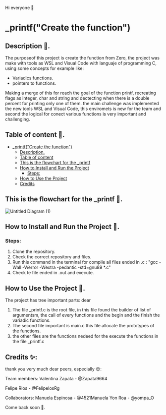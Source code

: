 Hi everyone 👋


# _printf("Create the function")


## Description 📜.
The purposeof this project is create the function from Zero, the project was make with tools as WSL and Visual Code with languaje of programming C, using some concepts for example like:

- Variadics functions.
- pointers to functions.

Making a merge of this for reach the goal of the function printf, recreating flags as integer, char and string and dectecting when there is a double percent for printing only one of them. the main challenge was implemented the new tools WSL and Visual Code, this enviromets is new for the team and second the logical for conect various functions is very important and challenging.

## Table of content 📑.

- [_printf("Create the function")](#_printfcreate-the-function)
    - [Description.](#description)
    - [Table of content](#table-of-content)
    - [This is the flowchart for the _printf](#this-is-the-flowchart-for-the-_printf)
    - [How to Install and Run the Project](#how-to-install-and-run-the-project)
        - [Steps:](#steps)
    - [How to Use the Project](#how-to-use-the-project)
    - [Credits](#credits)


## This is the flowchart for the _printf 🗿.
![Untitled Diagram (1)](https://user-images.githubusercontent.com/98290484/160445869-5f8037f4-a758-426c-a75b-20d2034f6d6f.jpg)


## How to Install and Run the Project 💽.

### Steps:

1. Clone the repository.
2. Check the correct repository and files.
3. Run this command in the terminal for compile all files ended in .c : "gcc -Wall -Werror -Wextra -pedantic -std=gnu89 *.c"
4. Check te file ended in .out and execute.

## How to Use the Project 💬.

The project has tree important parts:
dear
1. The file _printf.c is the root file, in this file found the builder of list of argumentsm, the call of every functions and the begin and the finish the variadic functions.
2. The second file important is main.c this file allocate the prototypes of the functions.
3. the other files are the functions nedeed for the execute the functions in the file _printf.c 

## Credits ✨:

thank you very much dear peers, especially 😊:

Team members:
Valentina Zapata - @Zapata9664

Felipe Rios - @FelipelosRg

Collaborators:
Manuela Espinosa - @4521Manuela
Yon Roa - @yompa_O

Come back soon 🤙.
